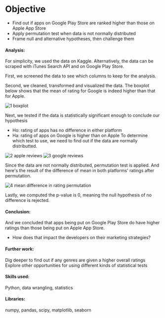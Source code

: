# Objective
- Find out if apps on Google Play Store are ranked higher than those on Apple App Store
- Apply permutation test when data is not normally distributed
- Frame null and alternative hypotheses, then challenge them


#### Analysis:
For simplicity, we used the data on Kaggle. Alternatively, the data can be scraped with iTunes Search API and on Google Play Store.

First, we screened the data to see which columns to keep for the analysis.

Second, we cleaned, transformed and visualized the data.
The boxplot below shows that the mean of rating for Google is indeed higher than that for Apple.

![1 boxplot](https://user-images.githubusercontent.com/36130927/120040160-13bc1f80-bfd4-11eb-9fed-73d7056dd01e.png)

Next, we tested if the data is statistically significant enough to conclude our hypothesis
- Ho: rating of apps has no difference in either platform
- Ha: rating of apps on Google is higher than on Apple
To determine which test to use, we need to find out if the data are normally distributted.

![2 apple reviews](https://user-images.githubusercontent.com/36130927/120040214-25052c00-bfd4-11eb-9a99-aaeab1d4016b.png)
![3 google reviews](https://user-images.githubusercontent.com/36130927/120040231-2afb0d00-bfd4-11eb-8fc5-ab1c844fcfcb.png)

Since the data are not normally distributed, permutation test is applied.
And here's the result of the difference of mean in both platforms' ratings after permutation.

![4 mean difference in rating permutation](https://user-images.githubusercontent.com/36130927/120040253-32221b00-bfd4-11eb-8996-e2554cfa0c22.png)

Lastly, we computed the p-value is 0, meaning the null hypothesis of no difference is rejected.


#### Conclusion:
And we concluded that apps being put on Google Play Store do have higher ratings than those being put on Apple App Store.
- How does that impact the developers on their marketing strategies?


#### Further work:
Dig deeper to find out if any genres are given a higher overall ratings
Explore other opportunities for using different kinds of statistical tests


#### Skills used:
Python, data wrangling, statistics


#### Libraries:
numpy, pandas, scipy, matplotlib, seaborn
